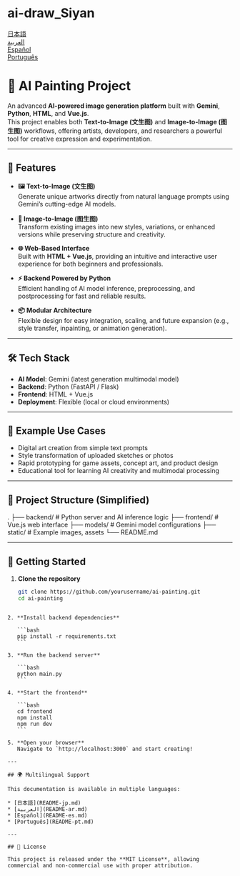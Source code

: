 # ai-draw_Siyan

[日本語](README-jp.md)  
[العربية](README-ar.md)  
[Español](README-es.md)  
[Português](README-pt.md)  

# 🎨 AI Painting Project

An advanced **AI-powered image generation platform** built with **Gemini**, **Python**, **HTML**, and **Vue.js**.  
This project enables both **Text-to-Image (文生图)** and **Image-to-Image (图生图)** workflows, offering artists, developers, and researchers a powerful tool for creative expression and experimentation.

---

## 🚀 Features

- **🖼️ Text-to-Image (文生图)**  
  Generate unique artworks directly from natural language prompts using Gemini’s cutting-edge AI models.

- **🎨 Image-to-Image (图生图)**  
  Transform existing images into new styles, variations, or enhanced versions while preserving structure and creativity.

- **🌐 Web-Based Interface**  
  Built with **HTML + Vue.js**, providing an intuitive and interactive user experience for both beginners and professionals.

- **⚡ Backend Powered by Python**  
  Efficient handling of AI model inference, preprocessing, and postprocessing for fast and reliable results.

- **📦 Modular Architecture**  
  Flexible design for easy integration, scaling, and future expansion (e.g., style transfer, inpainting, or animation generation).

---

## 🛠️ Tech Stack

- **AI Model**: Gemini (latest generation multimodal model)  
- **Backend**: Python (FastAPI / Flask)  
- **Frontend**: HTML + Vue.js  
- **Deployment**: Flexible (local or cloud environments)

---

## 📸 Example Use Cases

- Digital art creation from simple text prompts  
- Style transformation of uploaded sketches or photos  
- Rapid prototyping for game assets, concept art, and product design  
- Educational tool for learning AI creativity and multimodal processing  

---

## 📂 Project Structure (Simplified)
.
├── backend/           # Python server and AI inference logic
├── frontend/          # Vue.js web interface
├── models/            # Gemini model configurations
├── static/            # Example images, assets
└── README.md



---

## 📖 Getting Started

1. **Clone the repository**
   ```bash
   git clone https://github.com/yourusername/ai-painting.git
   cd ai-painting
````

2. **Install backend dependencies**

   ```bash
   pip install -r requirements.txt
   ```

3. **Run the backend server**

   ```bash
   python main.py
   ```

4. **Start the frontend**

   ```bash
   cd frontend
   npm install
   npm run dev
   ```

5. **Open your browser**
   Navigate to `http://localhost:3000` and start creating!

---

## 🌍 Multilingual Support

This documentation is available in multiple languages:

* [日本語](README-jp.md)
* [العربية](README-ar.md)
* [Español](README-es.md)
* [Português](README-pt.md)

---

## 📜 License

This project is released under the **MIT License**, allowing commercial and non-commercial use with proper attribution.


